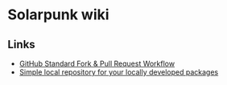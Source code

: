 # Solarpunk wiki

## Links

- [GitHub Standard Fork & Pull Request Workflow](https://gist.github.com/Chaser324/ce0505fbed06b947d962)
- [Simple local repository for your locally developed packages](https://github.com/wclr/yalc)